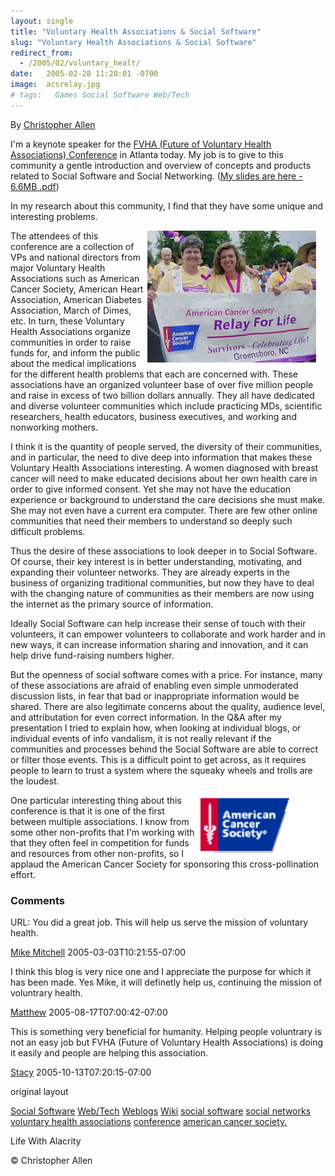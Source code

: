 ```yaml
---
layout: single
title: "Voluntary Health Associations & Social Software"
slug: "Voluntary Health Associations & Social Software"
redirect_from:
  - /2005/02/voluntary_healt/
date:   2005-02-28 11:20:01 -0700
image:  acsrelay.jpg
# tags:   Games Social Software Web/Tech
---
```


By [Christopher Allen](/about)

I'm a keynote speaker for the [FVHA (Future of Voluntary Health Associations) Conference](http://www.nvhainnovations.org/2005/index.htm) in Atlanta today. My job is to give to this community a gentle introduction and overview of concepts and products related to Social Software and Social Networking. ([My slides are here - 6.6MB .pdf](http://web.lifewithalacrity.com/christophera/FVHA_Social_Software_Keynote_Presentation.pdf))

In my research about this community, I find that they have some unique and interesting problems.

<img width="270px" style=" margin-right:15px" align="right"  src="../assets/images/acsrelay.jpg" alt="Acsrelay"/> The attendees of this conference are a collection of VPs and national directors from major Voluntary Health Associations such as American Cancer Society, American Heart Association, American Diabetes Association, March of Dimes, etc. In turn, these Voluntary Health Associations organize communities in order to raise funds for, and inform the public about the medical implications for the different health problems that each are concerned with. These associations have an organized volunteer base of over five million people and raise in excess of two billion dollars annually. They all have dedicated and diverse volunteer communities which include practicing MDs, scientific researchers, health educators, business executives, and working and nonworking mothers.

I think it is the quantity of people served, the diversity of their communities, and in particular, the need to dive deep into information that makes these Voluntary Health Associations interesting. A women diagnosed with breast cancer will need to make educated decisions about her own health care in order to give informed consent. Yet she may not have the education experience or background to understand the care decisions she must make. She may not even have a current era computer. There are few other online communities that need their members to understand so deeply such difficult problems.

Thus the desire of these associations to look deeper in to Social Software. Of course, their key interest is in better understanding, motivating, and expanding their volunteer networks. They are already experts in the business of organizing traditional communities, but now they have to deal with the changing nature of communities as their members are now using the internet as the primary source of information.

Ideally Social Software can help increase their sense of touch with their volunteers, it can empower volunteers to collaborate and work harder and in new ways, it can increase information sharing and innovation, and it can help drive fund-raising numbers higher.

But the openness of social software comes with a price. For instance, many of these associations are afraid of enabling even simple unmoderated discussion lists, in fear that bad or inappropriate information would be shared. There are also legitimate concerns about the quality, audience level, and attributation for even correct information. In the Q&A after my presentation I tried to explain how, when looking at individual blogs, or individual events of info vandalism, it is not really relevant if the communities and processes behind the Social Software are able to correct or filter those events. This is a difficult point to get across, as it requires people to learn to trust a system where the squeaky wheels and trolls are the loudest.

<img width="200px" align="right"  src="../assets/images/acslogowhite.gif" alt="Acslogowhite"/> One particular interesting thing about this conference is that it is one of the first between multiple associations. I know from some other non-profits that I'm working with that they often feel in competition for funds and resources from other non-profits, so I applaud the American Cancer Society for sponsoring this cross-pollination effort.

### Comments

URL: You did a great job. This will help us serve the mission of voluntary health.

[Mike Mitchell](#) 2005-03-03T10:21:55-07:00

I think this blog is very nice one and I appreciate the purpose for which it has been made. Yes Mike, it will definetly help us, continuing the mission of voluntrary health.

[Matthew](http://www.safemeds.com) 2005-08-17T07:00:42-07:00

This is something very beneficial for humanity. Helping people voluntrary is not an easy job but FVHA (Future of Voluntary Health Associations) is doing it easily and people are helping this association.

[Stacy](http://www.safehealthdirect.com) 2005-10-13T07:20:15-07:00

original layout

[Social Software](/tags/social-software/) [Web/Tech](/tags/web/tech/) [Weblogs](/tags/weblogs/) [Wiki](/tags/wiki/) [social software](/tags/social-software/) [social networks](/tags/social-networks/) [voluntary health associations](/tags/voluntary-health-associations/) [conference](/tags/conference/) [american cancer society.](/tags/american-cancer-society./)

Life With Alacrity

© Christopher Allen